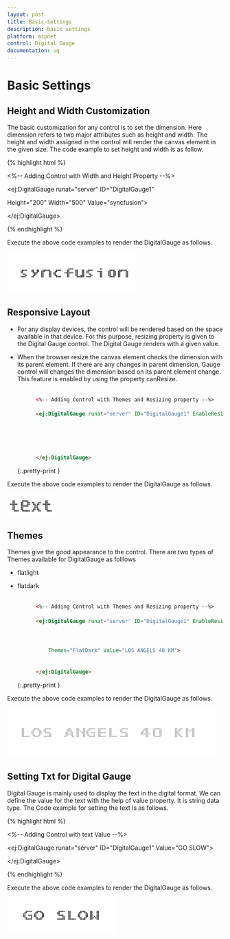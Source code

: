 ```yaml
---
layout: post
title: Basic-Settings
description: basic settings
platform: aspnet
control: Digital Gauge
documentation: ug
---
```


# Basic Settings

## Height and Width Customization

The basic customization for any control is to set the dimension. Here dimension refers to two major attributes such as height and width. The height and width assigned in the control will render the canvas element in the given size. The code example to set height and width is as follow. 

{% highlight html %}

<%-- Adding Control with Width and Height Property --%>

<ej:DigitalGauge runat="server" ID="DigitalGauge1"



Height="200" Width="500" Value="syncfusion">



</ej:DigitalGauge>

{% endhighlight %}

Execute the above code examples to render the DigitalGauge as follows. 



![](Basic-Settings_images/Basic-Settings_img1.png)





## Responsive Layout

* For any display devices, the control will be rendered based on the space available in that device. For this purpose, resizing property is given to the Digital Gauge control. The Digital Gauge renders with a given value. 
* When the browser resize the canvas element checks the dimension with its parent element. If there are any changes in parent dimension, Gauge control will changes the dimension based on its parent element change. This feature is enabled by using the property canResize.

  ~~~ html

        <%-- Adding Control with Themes and Resizing property --%>

        <ej:DigitalGauge runat="server" ID="DigitalGauge1" EnableResize="true">





        </ej:DigitalGauge>

  ~~~
  {:.pretty-print }

Execute the above code examples to render the DigitalGauge as follows. 



![](Basic-Settings_images/Basic-Settings_img2.png) 





## Themes

Themes give the good appearance to the control. There are two types of Themes available for DigitalGauge as folllows

* flatlight
* flatdark

  ~~~ html

        <%-- Adding Control with Themes and Resizing property --%>

        <ej:DigitalGauge runat="server" ID="DigitalGauge1" EnableResize="true"



            Themes="FlatDark" Value="LOS ANGELS 40 KM">


        </ej:DigitalGauge>

  ~~~
  {:.pretty-print }

Execute the above code examples to render the DigitalGauge as follows. 

![](Basic-Settings_images/Basic-Settings_img3.png)





## Setting Txt for Digital Gauge

Digital Gauge is mainly used to display the text in the digital format. We can define the value for the text with the help of value property. It is string data type. The Code example for setting the text is as follows.


{% highlight html %}

<%-- Adding Control with text Value --%>

<ej:DigitalGauge runat="server" ID="DigitalGauge1" Value="GO SLOW">



</ej:DigitalGauge>

{% endhighlight %}

Execute the above code examples to render the DigitalGauge as follows.



![](Basic-Settings_images/Basic-Settings_img4.png)





